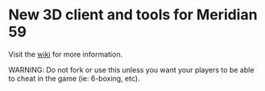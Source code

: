 # New 3D client and tools for Meridian 59

Visit the <a href="https://github.com/cyberjunk/meridian59-dotnet/wiki">wiki</a> for more information.

WARNING: Do not fork or use this unless you want your players to be able to cheat in the game (ie: 6-boxing, etc).
